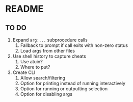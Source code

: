 # README

## TO DO

1. Expand `arg:...` subprocedure calls
    1. Fallback to prompt if call exits with non-zero status
    1. Load args from other files
1. Use shell history to capture cheats
    1. Use atuin?
    1. Where to put?
1. Create CLI
    1. Allow search/filtering
    1. Option for printing instead of running interactively
    1. Option for running or outputting selection
    1. Option for disabling args
